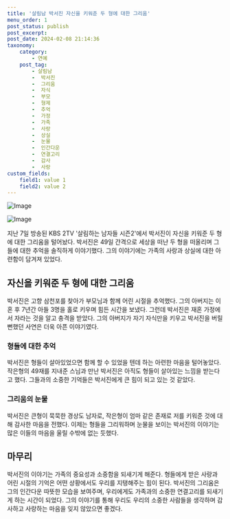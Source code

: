 ```yaml
---
title: '살림남 박서진 자신을 키워준 두 형에 대한 그리움'
menu_order: 1
post_status: publish
post_excerpt: 
post_date: 2024-02-08 21:14:36
taxonomy:
    category:
        - 연예
    post_tag:
        - 살림남
        -  박서진
        -  그리움
        -  자식
        -  부모
        -  형제
        -  추억
        -  가정
        -  가족
        -  사랑
        -  상실
        -  눈물
        -  인간다운
        -  연결고리
        -  감사
        -  사랑
custom_fields:
    field1: value 1
    field2: value 2
---
```


![Image](https://mimgnews.pstatic.net/image/415/2024/02/08/0000025251_001_20240208145801441.jpg?type=w540)

![Image](https://ssl.pstatic.net/mimgnews/image/415/2024/02/08/0000025251_002_20240208145801491.jpg?type=w540)

지난 7일 방송된 KBS 2TV '살림하는 남자들 시즌2'에서 박서진이 자신을 키워준 두 형에 대한 그리움을 털어놨다. 박서진은 49일 간격으로 세상을 떠난 두 형을 떠올리며 그들에 대한 추억을 솔직하게 이야기했다. 그의 이야기에는 가족의 사랑과 상실에 대한 아련함이 담겨져 있었다.
## 자신을 키워준 두 형에 대한 그리움
박서진은 고향 삼천포를 찾아가 부모님과 함께 어린 시절을 추억했다. 그의 아버지는 이혼 후 7년간 아들 3명을 홀로 키우며 힘든 시간을 보냈다. 그런데 박서진은 재혼 가정에서 자라는 것을 알고 충격을 받았다. 그의 아버지가 자기 자식만을 키우고 박서진을 버릴 뻔했던 사연은 더욱 아픈 이야기였다.
### 형들에 대한 추억
박서진은 형들이 살아있었으면 함께 할 수 있었을 텐데 하는 아련한 마음을 털어놓았다. 작은형의 49재를 지내준 스님과 만난 박서진은 아직도 형들이 살아있는 느낌을 받는다고 했다. 그들과의 소중한 기억들은 박서진에게 큰 힘이 되고 있는 것 같았다.
### 그리움의 눈물
박서진은 큰형이 묵묵한 경상도 남자로, 작은형이 엄마 같은 존재로 저를 키워준 것에 대해 감사한 마음을 전했다. 이제는 형들을 그리워하며 눈물을 보이는 박서진의 이야기는 많은 이들의 마음을 울릴 수밖에 없는 듯했다.
## 마무리
박서진의 이야기는 가족의 중요성과 소중함을 되새기게 해준다. 형들에게 받은 사랑과 어린 시절의 기억은 어떤 상황에서도 우리를 지탱해주는 힘이 된다. 박서진의 그리움은 그의 인간다운 따뜻한 모습을 보여주며, 우리에게도 가족과의 소중한 연결고리를 되새기게 하는 시간이 되었다. 그의 이야기를 통해 우리도 우리의 소중한 사람들을 생각하며 감사하고 사랑하는 마음을 잊지 않았으면 좋겠다.
